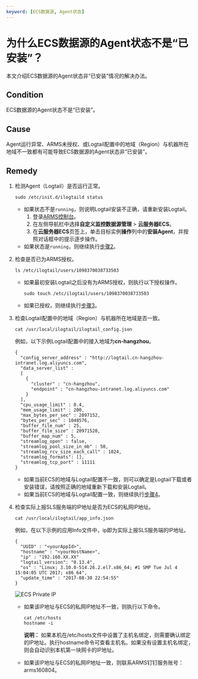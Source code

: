 ```yaml
---
keyword: [ECS数据源, Agent状态]
---
```


# 为什么ECS数据源的Agent状态不是“已安装”？

本文介绍ECS数据源的Agent状态非“已安装”情况的解决办法。

## Condition

ECS数据源的Agent状态不是“已安装”。

## Cause

Agent运行异常、ARMS未授权、或Logtail配置中的地域（Region）与机器所在地域不一致都有可能导致ECS数据源的Agent状态非“已安装”。

## Remedy

1.  检测Agent（Logtail）是否运行正常。

    ```
    sudo /etc/init.d/ilogtaild status
    ```

    -   如果状态不是`running`，则说明Logtail安装不正确，请重新安装Logtail。
        1.  登录[ARMS控制台](https://arms.console.aliyun.com/#/home)。
        2.  在左侧导航栏中选择**自定义监控数据源管理** \> **云服务器ECS**。
        3.  在**云服务器ECS**页签上，单击目标实例**操作**列中的**安装Agent**，并按照对话框中的提示逐步操作。
    -   如果状态是`running`，则继续执行[步骤2](#step_ej7_wj7_0w0)。
2.  检查是否已为ARMS授权。

    ```
    ls /etc/ilogtail/users/1098370038733503
    ```

    -   如果最初安装Logtail之后没有为ARMS授权，则执行以下授权操作。

        ```
        sudo touch /etc/ilogtail/users/1098370038733503
        ```

    -   如果已授权，则继续执行[步骤3](#step_s0v_69d_6wn)。
3.  检查Logtail配置中的地域（Region）与机器所在地域是否一致。

    ```
    cat /usr/local/ilogtail/ilogtail_config.json
    ```

    例如，以下示例Logtail配置中的接入地域为**cn-hangzhou**。

    ```
    {
      "config_server_address" : "http://logtail.cn-hangzhou-intranet.log.aliyuncs.com",
      "data_server_list" :
      [
        {
          "cluster" : "cn-hangzhou",
          "endpoint" : "cn-hangzhou-intranet.log.aliyuncs.com"
        }
      ],
      "cpu_usage_limit" : 0.4,
      "mem_usage_limit" : 200,
      "max_bytes_per_sec" : 2097152,
      "bytes_per_sec" : 1048576,
      "buffer_file_num" : 25,
      "buffer_file_size" : 20971520,
      "buffer_map_num" : 5,
      "streamlog_open" : false,
      "streamlog_pool_size_in_mb" : 50,
      "streamlog_rcv_size_each_call" : 1024,
      "streamlog_formats": [],
      "streamlog_tcp_port" : 11111
    }
    ```

    -   如果当前ECS的地域与Logtail配置不一致，则可以确定是Logtail下载或者安装错误，请按照正确的地域重新下载和安装Logtail。
    -   如果当前ECS的地域与Logtail配置一致，则继续执行[步骤](#step_bos_d5n_slt)[4](#step_bos_d5n_slt)。
4.  检查实际上报SLS服务端的IP地址是否为ECS的私网IP地址。

    ```
    cat /usr/local/ilogtail/app_info.json
    ```

    例如，在以下示例的应用Info文件中，ip即为实际上报SLS服务端的IP地址。

    ```
    {
      "UUID" : "<yourAppId>",
      "hostname" : "<yourHostName>",
      "ip" : "192.168.XX.XX"
      "logtail_version": "0.13.4",
      "os" : "Linux; 3.10.0-514.26.2.el7.x86_64; #1 SMP Tue Jul 4 15:04:05 UTC 2017; x86_64",
      "update_time" : "2017-08-30 22:54:55"
    }
    ```

    ![ECS Private IP](../images/p43208.png "示例：ECS的私网IP")

    -   如果该IP地址与ECS的私网IP地址不一致，则执行以下命令。

        ```
        cat /etc/hosts
        hostname -i
        ```

        **说明：** 如果本机在/etc/hosts文件中设置了主机名绑定，则需要确认绑定的IP地址。执行hostname命令可查看主机名。如果没有设置主机名绑定，则会自动识别本机第一块网卡的IP地址。

    -   如果该IP地址与ECS的私网IP地址一致，则联系ARMS钉钉服务账号：arms160804。

